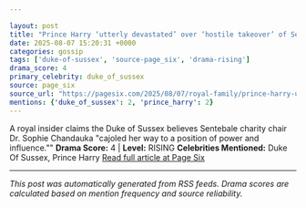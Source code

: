 ```yaml
---

layout: post
title: "Prince Harry ‘utterly devastated’ over ‘hostile takeover’ of Sentebale charity he co-founded""
date: 2025-08-07 15:20:31 +0000
categories: gossip
tags: ['duke-of-sussex', 'source-page_six', 'drama-rising']
drama_score: 4
primary_celebrity: duke_of_sussex
source: page_six
source_url: "https://pagesix.com/2025/08/07/royal-family/prince-harry-utterly-devastated-over-hostile-takeover-of-sentebale-charity-he-co-founded/""
mentions: {'duke_of_sussex': 2, 'prince_harry': 2}
---
```


A royal insider claims the Duke of Sussex believes Sentebale charity chair Dr. Sophie Chandauka "cajoled her way to a position of power and influence."" **Drama Score:** 4 | **Level:** RISING **Celebrities Mentioned:** Duke Of Sussex, Prince Harry [Read full article at Page Six](https://pagesix.com/2025/08/07/royal-family/prince-harry-utterly-devastated-over-hostile-takeover-of-sentebale-charity-he-co-founded/)

---

*This post was automatically generated from RSS feeds. Drama scores are calculated based on mention frequency and source reliability.*